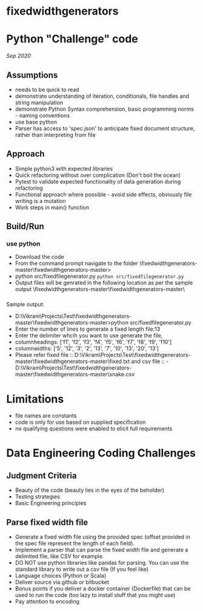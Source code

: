 # fixedwidthgenerators

# Python "Challenge" code

_Sep 2020_
## Assumptions
- needs to be quick to read
- demonstrate understanding of iteration, conditionals, file handles and string manipulation
- demonstrate Python Syntax comprehension, basic programming norms - naming conventions 
- use base python
- Parser has access to 'spec.json' to anticipate fixed document structure, rather than interpreting from file

## Approach
- Simple python3 with expected libraries
- Quick refactoring without over complication (Don't boil the ocean)
- Pytest to validate expected functionality of data generation during refactoring
- Functional approach where possible - avoid side effects, obviously file writing is a mutation
- Work steps in main() function

## Build/Run
### use python
- Download the code
- From the command prompt navigate to the folder \fixedwidthgenerators-master\fixedwidthgenerators-master>
- python src/fixedfilegenerator.py
```python src/fixedfilegenerator.py```
- Output files will be genrated in the following location as per the sample output \fixedwidthgenerators-master\fixedwidthgenerators-master\





###
Sample output: 


- D:\Vikram\Projects\Test\fixedwidthgenerators-master\fixedwidthgenerators-master>python src/fixedfilegenerator.py
- Enter the number of lines to generate a fixed length file:13
- Enter the delimiter whcih you want to use generate the file,
- columnheadings: ['f1', 'f2', 'f3', 'f4', 'f5', 'f6', 'f7', 'f8', 'f9', 'f10']
- columnwidths: ['5', '12', '3', '2', '13', '7', '10', '13', '20', '13']
- Please refer fixed file :: D:\Vikram\Projects\Test\fixedwidthgenerators-master\fixedwidthgenerators-master\fixed.txt and csv file :: -D:\Vikram\Projects\Test\fixedwidthgenerators-master\fixedwidthgenerators-master\snake.csv



# Limitations
- file names are constants
- code is only for use based on supplied specification
- no qualifying questions were enabled to elicit full requirements



# Data Engineering Coding Challenges


## Judgment Criteria
- Beauty of the code (beauty lies in the eyes of the beholder)
- Testing strategies
- Basic Engineering principles

## Parse fixed width file
- Generate a fixed width file using the provided spec (offset provided in the spec file represent the length of each field).
- Implement a parser that can parse the fixed width file and generate a delimited file, like CSV for example.
- DO NOT use python libraries like pandas for parsing. You can use the standard library to write out a csv file (If you feel like)
- Language choices (Python or Scala)
- Deliver source via github or bitbucket
- Bonus points if you deliver a docker container (Dockerfile) that can be used to run the code (too lazy to install stuff that you might use)
- Pay attention to encoding

